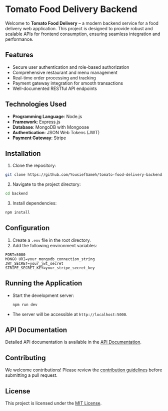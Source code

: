 # Tomato Food Delivery Backend
Welcome to **Tomato Food Delivery** – a modern backend service for a food delivery web application. This project is designed to provide robust and scalable APIs for frontend consumption, ensuring seamless integration and performance.

## Features

- Secure user authentication and role-based authorization
- Comprehensive restaurant and menu management
- Real-time order processing and tracking
- Payment gateway integration for smooth transactions
- Well-documented RESTful API endpoints

## Technologies Used

- **Programming Language**: Node.js
- **Framework**: Express.js
- **Database**: MongoDB with Mongoose
- **Authentication**: JSON Web Tokens (JWT)
- **Payment Gateway**: Stripe

## Installation

1. Clone the repository:
  ```bash
  git clone https://github.com/YousiefSameh/tomato-food-delivery-backend.git
  ```
2. Navigate to the project directory:
  ```bash
  cd backend
  ```
3. Install dependencies:
  ```bash
  npm install
  ```

## Configuration

1. Create a `.env` file in the root directory.
2. Add the following environment variables:
  ```env
  PORT=5000
  MONGO_URI=your_mongodb_connection_string
  JWT_SECRET=your_jwt_secret
  STRIPE_SECRET_KEY=your_stripe_secret_key
  ```

## Running the Application

- Start the development server:
  ```bash
  npm run dev
  ```
- The server will be accessible at `http://localhost:5000`.

## API Documentation

Detailed API documentation is available in the [API Documentation](docs/api.md).

## Contributing

We welcome contributions! Please review the [contribution guidelines](CONTRIBUTING.md) before submitting a pull request.

## License

This project is licensed under the [MIT License](LICENSE).